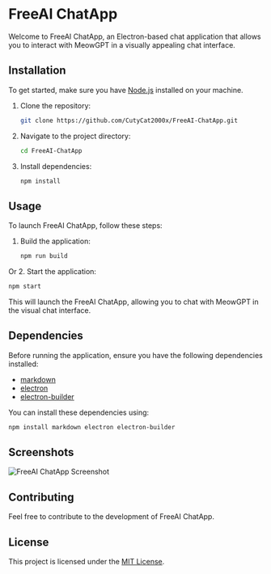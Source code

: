 # FreeAI ChatApp

Welcome to FreeAI ChatApp, an Electron-based chat application that allows you to interact with MeowGPT in a visually appealing chat interface.

## Installation

To get started, make sure you have [Node.js](https://nodejs.org/) installed on your machine.

1. Clone the repository:

   ```bash
   git clone https://github.com/CutyCat2000x/FreeAI-ChatApp.git
   ```

2. Navigate to the project directory:

   ```bash
   cd FreeAI-ChatApp
   ```

3. Install dependencies:

   ```bash
   npm install
   ```

## Usage

To launch FreeAI ChatApp, follow these steps:

1. Build the application:

   ```bash
   npm run build
   ```

Or 2. Start the application:

   ```bash
   npm start
   ```

This will launch the FreeAI ChatApp, allowing you to chat with MeowGPT in the visual chat interface.

## Dependencies

Before running the application, ensure you have the following dependencies installed:

- [markdown](https://www.npmjs.com/package/markdown)
- [electron](https://www.electronjs.org/)
- [electron-builder](https://www.electron.build/)

You can install these dependencies using:

```bash
npm install markdown electron electron-builder
```

## Screenshots

![FreeAI ChatApp Screenshot](https://github.com/CutyCat2000x/FreeAI-ChatApp/assets/157980514/5c067074-872b-4851-8865-c0a03bb19014)


## Contributing

Feel free to contribute to the development of FreeAI ChatApp.

## License

This project is licensed under the [MIT License](LICENSE).
